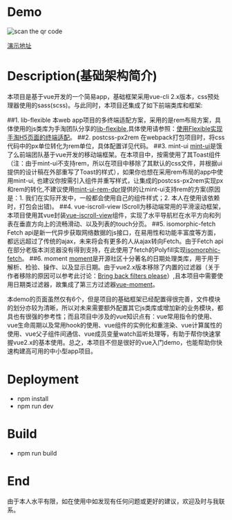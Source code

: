 # Demo
![scan the qr code](https://rawgit.com/momopig/vue-flexible-app/master/qrCode.png)

[演示地址](https://momopig.github.io/#/nav-1-list)


# Description(基础架构简介)
本项目是基于vue开发的一个简易app，基础框架采用vue-cli 2.x版本，css预处理器使用的sass(scss)。与此同时，本项目还集成了如下前端类库和框架:

##1. lib-flexible
本web app项目的多终端适配方案，采用的是rem布局方案，具体使用的js类库为手淘团队分享的[lib-flexible](https://www.npmjs.com/package/lib-flexible),具体使用请参照：[使用Flexible实现手淘H5页面的终端适配](http://www.w3cplus.com/mobile/lib-flexible-for-html5-layout.html)。
##2. postcss-px2rem
在webpack打包项目时，将css代码中的px单位转化为rem单位，具体配置详见代码。
##3. mint-ui
[mint-ui](https://mint-ui.github.io/#!/en)是饿了么前端团队基于vue开发的移动端框架。在本项目中，按需使用了其Toast组件（注：由于mint-ui不支持rem，所以在项目中移除了其默认的css文件，并根据ui提供的设计稿在外部重写了Toast的样式），如果你也想在采用rem布局的app中使用mint-ui, 也建议你按需引入组件并重写样式，让集成的postcss-px2rem实现px和rem的转化,不建议使用[mint-ui-rem-dpr](https://www.npmjs.com/package/mint-ui-rem-dpr)提供的让mint-ui支持rem的方案(原因是：1. 我们在实际开发中，一般都会使用自己的组件样式；2. 本人在使用该依赖时，打包会出错)。
##4. vue-iscroll-view
IScroll为移动端常用的平滑滚动框架，本项目使用其vue封装[vue-iscroll-view](https://github.com/Dafrok/vue-iscroll-view)组件，实现了水平导航栏在水平方向和列表在垂直方向上的流畅滑动、以及列表的touch分页。
##5. isomorphic-fetch
Fetch api是新一代异步获取网络数据的js接口，在易用性和功能丰富度等方面，都远远超过了传统的ajax，未来将会有更多的人从ajax转向Fetch。由于Fetch api在部分老版本浏览器没有得到支持，在此使用了fetch的Polyfill实现[isomorphic-fetch](https://www.npmjs.com/package/isomorphic-fetch)。
##6. moment
[moment](http://momentjs.com)是开源社区十分著名的日期处理类库，用于用于解析、检验、操作、以及显示日期。由于vue2.x版本移除了内置的过滤器（关于作者移除的原因可以参考此讨论：[Bring back filters please](https://github.com/vuejs/vue/issues/2756)）,且本项目中需要使用日期类过滤器，故集成了第三方过滤器[vue-moment](https://www.npmjs.com/package/vue-momentjs)。


本demo的页面虽然仅有6个，但是项目的基础框架已经配置得很完善，文件模块的划分亦较为清晰，所以对未来需要额外配置其它js类库或增加新的业务模块，都具也有很强的参考性；而且项目中涉及的vue知识点有：vue常用指令的使用、vue生命周期以及常用hook的使用、vue组件的实例化和重渲染、vue计算属性的使用、vue父子组件间通信、vue成员变量watch监听处理等，有助于帮你快速掌握vue2.x的基本使用。总之，本项目不但是很好的vue入门demo，也能帮助你快速构建高可用的中小型app项目。


# Deployment

* npm install
* npm run dev

# Build
* npm run build

# End
由于本人水平有限，如在使用中如发现有任何问题或更好的建议，欢迎及时与我联系。

